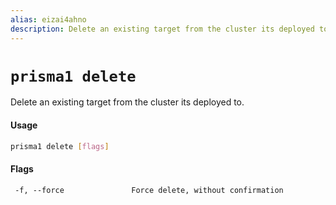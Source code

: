 ```yaml
---
alias: eizai4ahno
description: Delete an existing target from the cluster its deployed to
---
```


# `prisma1 delete`

Delete an existing target from the cluster its deployed to.

#### Usage

```sh
prisma1 delete [flags]
```

#### Flags

```
 -f, --force               Force delete, without confirmation
```
